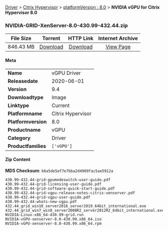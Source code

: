 
[Driver](/README.md)  >  [Citrix Hypervisor](/index/Driver/Citrix_Hypervisor.md)  >  [platformVersion : 8.0](/index/Driver/Citrix_Hypervisor/8.0.md)  >  **NVIDIA vGPU for Citrix Hypervisor 8.0**


### NVIDIA-GRID-XenServer-8.0-430.99-432.44.zip

| **File Size** | **Torrent**  | **HTTP Link** | **Internet Archive** |
|:-------------:|:------------:|:-------------:|:--------------------:|
| 846.43 MB |  [Download](https://archive.org/download/nvgpu_NVIDIA-GRID-XenServer-8.0-430.99-432.44.zip/nvgpu_NVIDIA-GRID-XenServer-8.0-430.99-432.44.zip_archive.torrent)       | [Download](https://archive.org/compress/nvgpu_NVIDIA-GRID-XenServer-8.0-430.99-432.44.zip) | [View Page](https://archive.org/details/nvgpu_NVIDIA-GRID-XenServer-8.0-430.99-432.44.zip)       |

#### Meta

<table>
<tr><td><strong>Name</strong></td><td>vGPU Driver</td></tr>
<tr><td><strong>Releasedate</strong></td><td>2020-06-01</td></tr>
<tr><td><strong>Version</strong></td><td>9.4</td></tr>
<tr><td><strong>Downloadtype</strong></td><td>Image</td></tr>
<tr><td><strong>Linktype</strong></td><td>Current</td></tr>
<tr><td><strong>Platformname</strong></td><td>Citrix Hypervisor</td></tr>
<tr><td><strong>Platformversion</strong></td><td>8.0</td></tr>
<tr><td><strong>Productname</strong></td><td>vGPU</td></tr>
<tr><td><strong>Category</strong></td><td>Driver</td></tr>
<tr><td><strong>Productfamilies</strong></td><td><code>['vGPU']</code></td></tr>
</table>

#### Zip Content

**MD5 Checksum**: `b6a5de5ef7e7bba2d4909fac5ae5912a`

```text
430.99-432.44-grid-gpumodeswitch-user-guide.pdf
430.99-432.44-grid-licensing-user-guide.pdf
430.99-432.44-grid-software-quick-start-guide.pdf
430.99-432.44-grid-vgpu-release-notes-citrix-xenserver.pdf
430.99-432.44-grid-vgpu-user-guide.pdf
430.99-432.44-whats-new-vgpu.pdf
432.44_grid_win10_server2016_server2019_64bit_international.exe
432.44_grid_win7_win8_server2008R2_server2012R2_64bit_international.exe
NVIDIA-Linux-x86_64-430.99-grid.run
NVIDIA-vGPU-xenserver-8.0-430.99.x86_64.iso
NVIDIA-vGPU-xenserver-8.0-430.99.x86_64.rpm
```
